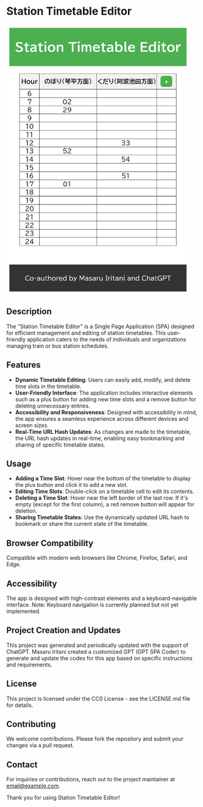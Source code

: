 # Station Timetable Editor

<img src="screenshot.png" alt="A screenshot of Station Timetable Editor authoring the timetable of Tsubojiri station" width="480" height="706">

## Description
The "Station Timetable Editor" is a Single Page Application (SPA) designed for efficient management and editing of station timetables. This user-friendly application caters to the needs of individuals and organizations managing train or bus station schedules.

## Features

- **Dynamic Timetable Editing**: Users can easily add, modify, and delete time slots in the timetable.
- **User-Friendly Interface**: The application includes interactive elements such as a plus button for adding new time slots and a remove button for deleting unnecessary entries.
- **Accessibility and Responsiveness**: Designed with accessibility in mind, the app ensures a seamless experience across different devices and screen sizes.
- **Real-Time URL Hash Updates**: As changes are made to the timetable, the URL hash updates in real-time, enabling easy bookmarking and sharing of specific timetable states.

## Usage

- **Adding a Time Slot**: Hover near the bottom of the timetable to display the plus button and click it to add a new slot.
- **Editing Time Slots**: Double-click on a timetable cell to edit its contents.
- **Deleting a Time Slot**: Hover near the left border of the last row. If it's empty (except for the first column), a red remove button will appear for deletion.
- **Sharing Timetable States**: Use the dynamically updated URL hash to bookmark or share the current state of the timetable.

## Browser Compatibility
Compatible with modern web browsers like Chrome, Firefox, Safari, and Edge.

## Accessibility
The app is designed with high-contrast elements and a keyboard-navigable interface. Note: Keyboard navigation is currently planned but not yet implemented.

## Project Creation and Updates
This project was generated and periodically updated with the support of ChatGPT. Masaru Iritani created a customized GPT (GPT SPA Coder) to generate and update the codes for this app based on specific instructions and requirements.

## License
This project is licensed under the CC0 License - see the LICENSE.md file for details.

## Contributing
We welcome contributions. Please fork the repository and submit your changes via a pull request.

## Contact
For inquiries or contributions, reach out to the project maintainer at [email@example.com](mailto:email@example.com).

Thank you for using Station Timetable Editor!
